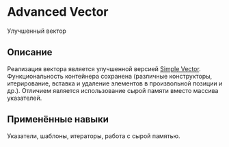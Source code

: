 # Advanced Vector
Улучшенный вектор

## Описание
Реализация вектора является улучшенной версией [Simple Vector](https://github.com/fediukov/ya_simple_vector). Функциональность контейнера сохранена (различные конструкторы, итерирование, вставка и удаление элементов в произвольной позиции и др.). Отличием является использование сырой памяти вместо массива указателей.

## Применённые навыки
Указатели, шаблоны, итераторы, работа с сырой памятью.

